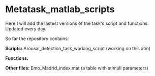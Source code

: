 # Metatask_matlab_scripts
Here I will add the lastest versions of the task's script and functions. Updated every day.

So far the repository contains:

**Scripts:**
Arousal_detection_task_working_script (working on this atm)
  
  
**Functions:**


**Other files:**
Emo_Madrid_index.mat (a table with stimuli parameters)

